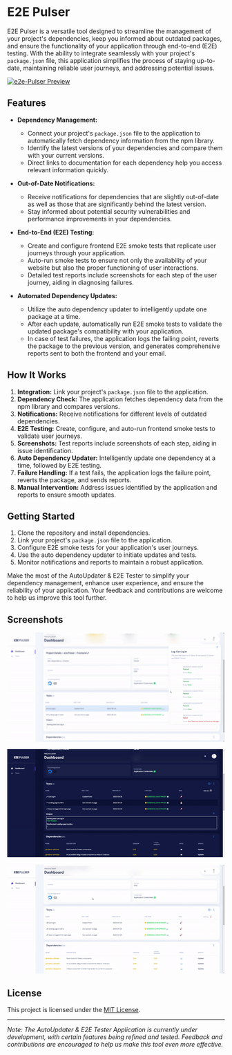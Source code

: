 # E2E Pulser

E2E Pulser is a versatile tool designed to streamline the management of your project's dependencies, keep you informed about outdated packages, and ensure the functionality of your application through end-to-end (E2E) testing. With the ability to integrate seamlessly with your project's `package.json` file, this application simplifies the process of staying up-to-date, maintaining reliable user journeys, and addressing potential issues.

<!-- [<img src="https://github.com/Ofrepose/Ofrepose/blob/master/imgs/screenshots.gif">](https://github.com/Ofrepose/Ofrepose/blob/master/imgs/screenshots.gif) -->
[![e2e-Pulser Preview](https://res.cloudinary.com/marcomontalbano/image/upload/v1695762177/video_to_markdown/images/youtube--Q9KXdk1hYkg-c05b58ac6eb4c4700831b2b3070cd403.jpg)](https://youtu.be/Q9KXdk1hYkg "e2e-Pulser Preview")

## Features

- **Dependency Management:**
  - Connect your project's `package.json` file to the application to automatically fetch dependency information from the npm library.
  - Identify the latest versions of your dependencies and compare them with your current versions.
  - Direct links to documentation for each dependency help you access relevant information quickly.

- **Out-of-Date Notifications:**
  - Receive notifications for dependencies that are slightly out-of-date as well as those that are significantly behind the latest version.
  - Stay informed about potential security vulnerabilities and performance improvements in your dependencies.

- **End-to-End (E2E) Testing:**
  - Create and configure frontend E2E smoke tests that replicate user journeys through your application.
  - Auto-run smoke tests to ensure not only the availability of your website but also the proper functioning of user interactions.
  - Detailed test reports include screenshots for each step of the user journey, aiding in diagnosing failures.

- **Automated Dependency Updates:**
  - Utilize the auto dependency updater to intelligently update one package at a time.
  - After each update, automatically run E2E smoke tests to validate the updated package's compatibility with your application.
  - In case of test failures, the application logs the failing point, reverts the package to the previous version, and generates comprehensive reports sent to both the frontend and your email.

## How It Works

1. **Integration:** Link your project's `package.json` file to the application.
2. **Dependency Check:** The application fetches dependency data from the npm library and compares versions.
3. **Notifications:** Receive notifications for different levels of outdated dependencies.
4. **E2E Testing:** Create, configure, and auto-run frontend smoke tests to validate user journeys.
5. **Screenshots:** Test reports include screenshots of each step, aiding in issue identification.
6. **Auto Dependency Updater:** Intelligently update one dependency at a time, followed by E2E testing.
7. **Failure Handling:** If a test fails, the application logs the failure point, reverts the package, and sends reports.
8. **Manual Intervention:** Address issues identified by the application and reports to ensure smooth updates.

## Getting Started

1. Clone the repository and install dependencies.
2. Link your project's `package.json` file to the application.
3. Configure E2E smoke tests for your application's user journeys.
4. Use the auto dependency updater to initiate updates and tests.
5. Monitor notifications and reports to maintain a robust application.

Make the most of the AutoUpdater & E2E Tester to simplify your dependency management, enhance user experience, and ensure the reliability of your application. Your feedback and contributions are welcome to help us improve this tool further.

## Screenshots
[<img src="https://github.com/Ofrepose/Ofrepose/blob/master/imgs/screenshots.gif">](https://github.com/Ofrepose/Ofrepose/blob/master/imgs/screenshots.gif)

[<img src="https://github.com/Ofrepose/Ofrepose/blob/master/imgs/testsexample.gif">](https://github.com/Ofrepose/Ofrepose/blob/master/imgs/testsexample.gif)

[<img src="https://github.com/Ofrepose/Ofrepose/blob/master/imgs/formexample.gif">](https://github.com/Ofrepose/Ofrepose/blob/master/imgs/formexample.gif)


## License

This project is licensed under the [MIT License](LICENSE).

---

*Note: The AutoUpdater & E2E Tester Application is currently under development, with certain features being refined and tested. Feedback and contributions are encouraged to help us make this tool even more effective.*
